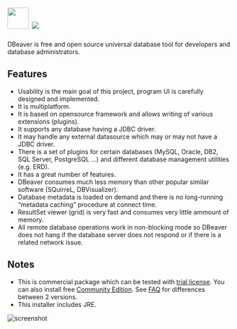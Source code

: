 # <img src="https://cdn.jsdelivr.net/gh/majkinetor/chocolatey/dbeaver-ee/icon.png" width="48" height="48"/> [![](https://img.shields.io/chocolatey/v/dbeaver-ee.svg?color=red&label=dbeaver-ee)](https://chocolatey.org/packages/dbeaver-ee)

DBeaver is free and open source universal database tool for developers and database administrators.

## Features

- Usability is the main goal of this project, program UI is carefully designed and implemented.
- It is multiplatform.
- It is based on opensource framework and allows writing of various extensions (plugins).
- It supports any database having a JDBC driver.
- It may handle any external datasource which may or may not have a JDBC driver.
- There is a set of plugins for certain databases (MySQL, Oracle, DB2, SQL Server, PostgreSQL ...) and different database management utilities (e.g. ERD).
- It has a great number of features.
- DBeaver consumes much less memory than other popular similar software (SQuirreL, DBVisualizer).
- Database metadata is loaded on demand and there is no long-running “metadata caching” procedure at connect time.
- ResultSet viewer (grid) is very fast and consumes very little ammount of memory.
- All remote database operations work in non-blocking mode so DBeaver does not hang if the database server does not respond or if there is a related network issue.

## Notes

- This is commercial package which can be tested with [trial license](https://dbeaver.com/trial/). You can also install free [Community Edition](https://chocolatey.org/packages/dbeaver). See [FAQ](https://dbeaver.com/faq/) for differences between 2 versions.
- This installer includes JRE.

![screenshot](https://cdn.rawgit.com/majkinetor/chocolatey/master/dbeaver/screenshot.png)

